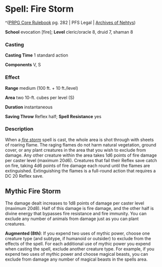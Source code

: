 # Spell: Fire Storm

^([PRPG Core Rulebook][ss-fire-storm] pg. 282 | PFS Legal | [Archives of Nehtys][sn-fire-storm])

**School** evocation [fire]; **Level** cleric/oracle 8, druid 7, shaman 8

### Casting

**Casting Time** 1 standard action  

**Components** V, S

### Effect

**Range** medium (100 ft. + 10 ft./level)  

**Area** two 10-ft. cubes per level (S)  

**Duration** instantaneous  

**Saving Throw** Reflex half; **Spell Resistance** yes

### Description

When a _[fire storm]_ spell is cast, the whole area is shot through with sheets of roaring flame. The raging flames do not harm natural vegetation, ground cover, or any plant creatures in the area that you wish to exclude from damage. Any other creature within the area takes 1d6 points of fire damage per caster level (maximum 20d6). Creatures that fail their Reflex save catch on fire, taking 4d6 points of fire damage each round until the flames are extinguished. Extinguishing the flames is a full-round action that requires a DC 20 Reflex save.

## Mythic Fire Storm

The damage dealt increases to 1d8 points of damage per caster level (maximum 20d8). Half of this damage is fire damage, and the other half is divine energy that bypasses fire resistance and fire immunity. You can exclude any number of animals from damage just as you can plant creatures.   

**Augmented (8th)**: If you expend two uses of mythic power, choose one creature type (and subtype, if humanoid or outsider) to exclude from the effects of the spell. For each additional use of mythic power you expend when casting the spell, exclude another creature type. For example, if you expend two uses of mythic power and choose magical beasts, you can exclude from damage any number of magical beasts in the spells area.

[ss-fire-storm]: http://paizo.com/pathfinderRPG/v57
[sn-fire-storm]: http://www.archivesofnethys.com/SpellDisplay.aspx?ItemName=Fire%20Storm
[fire storm]: http://www.archivesofnethys.com/SpellDisplay.aspx?ItemName=fire%20storm